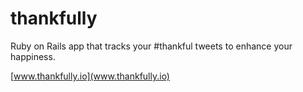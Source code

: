 thankfully
=========

Ruby on Rails app that tracks your #thankful tweets to enhance your happiness.

[www.thankfully.io](www.thankfully.io)
